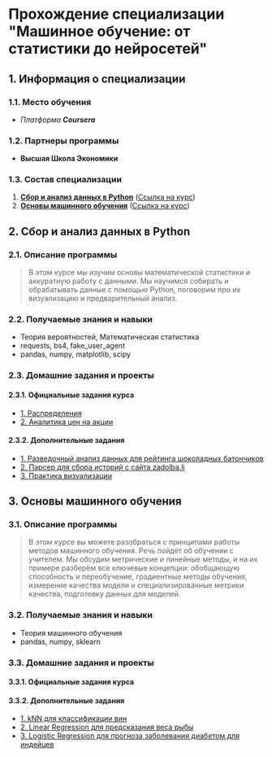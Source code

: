 # Прохождение специализации "Машинное обучение: от статистики до нейросетей"

## **1. Информация о специализации**
### 1.1. Место обучения
- *Платформа __Coursera__*
### 1.2. Партнеры программы
- **Высшая Школа Экономики**

### 1.3. Состав специализации
1. [**Сбор и анализ данных в Python**](#data_collection_and_analysis) ([Ссылка на курс](https://www.coursera.org/learn/data-collection-and-analysis-in-python))
2. [**Основы машинного обучения**](#fundamentals_ml) ([Ссылка на курс](https://www.coursera.org/learn/machine-learning-foundations))

## **2. Сбор и анализ данных в Python** <a name="data_collection_and_analysis"></a>

### 2.1. Описание программы
> В этом курсе мы изучим основы математической статистики и аккуратную работу с данными. Мы научимся собирать и обрабатывать данные с помощью Python, поговорим про их визуализацию и предварительный анализ. 
### 2.2. Получаемые знания и навыки
* Теория вероятностей, Математическая статистика
* requests, bs4, fake_user_agent
* pandas, numpy, matplotlib, scipy
### 2.3. Домашние задания и проекты
#### 2.3.1. Официальные задания курса
* [1. Распределения ](https://github.com/Daniil-Solo/Machine-learning-HSE-Specialization/tree/main/Data%20collection%20and%20analysis%20in%20Python/Distributions) 
* [2. Аналитика цен на акции](https://github.com/Daniil-Solo/Machine-learning-HSE-Specialization/tree/main/Data%20collection%20and%20analysis%20in%20Python/Price%20analytics)
#### 2.3.2. Дополнительные задания
* [1. Разведочный анализ данных для рейтинга шоколадных батончиков ](https://github.com/Daniil-Solo/Machine-learning-HSE-Specialization/tree/main/Data%20collection%20and%20analysis%20in%20Python/Chocolate%20Bar%20Ratings) 
* [2. Парсер для сбора историй с сайта zadolba.li](https://github.com/Daniil-Solo/Machine-learning-HSE-Specialization/tree/main/Data%20collection%20and%20analysis%20in%20Python/Parsing%20of%20articles) 
* [3. Практика визуализации ](https://github.com/Daniil-Solo/Machine-learning-HSE-Specialization/tree/main/Data%20collection%20and%20analysis%20in%20Python/Master%20of%20visualization)

## **3. Основы машинного обучения** <a name="fundamentals_ml"></a>

### 3.1. Описание программы
> В этом курсе вы можете разобраться с принципами работы методов машинного обучения. Речь пойдёт об обучении с учителем. Мы обсудим метрические и линейные методы, и на их примере разберём все ключевые концепции: обобщающую способность и переобучение, градиентные методы обучения, измерение качества модели и специализированные метрики качества, подготовку данных для моделей. 
### 3.2. Получаемые знания и навыки
* Теория машинного обучения
* pandas, numpy, sklearn
### 3.3. Домашние задания и проекты
#### 3.3.1. Официальные задания курса
#### 3.3.2. Дополнительные задания
* [1. kNN для классификации вин](https://github.com/Daniil-Solo/Machine-learning-HSE-Specialization/tree/main/Fundamentals%20of%20Machine%20Learning/kNN%20wine-dataset)
* [2. Linear Regression для предсказания веса рыбы](https://github.com/Daniil-Solo/Machine-learning-HSE-Specialization/tree/main/Fundamentals%20of%20Machine%20Learning/LinReg%20fish-market)
* [3. Logistic Regression для прогноза заболевания диабетом для индейцев](https://github.com/Daniil-Solo/Machine-learning-HSE-Specialization/tree/main/Fundamentals%20of%20Machine%20Learning/LogReg%20Indians%20Diabetes)
